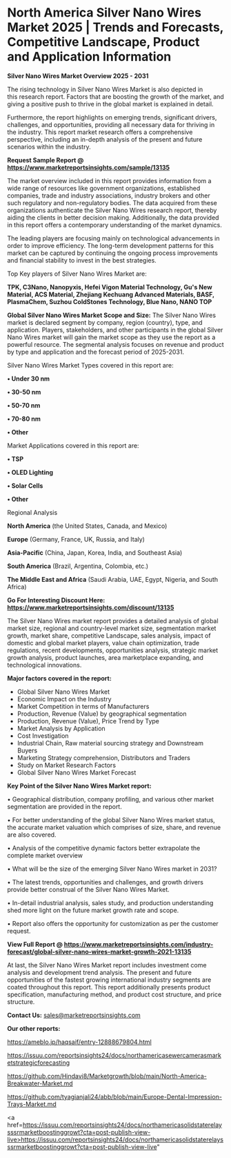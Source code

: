# North America Silver Nano Wires Market 2025 | Trends and Forecasts, Competitive Landscape, Product and Application Information

<Strong> Silver Nano Wires Market Overview 2025 - 2031</strong>

The rising technology in Silver Nano Wires Market is also depicted in this research report. Factors that are boosting the growth of the market, and giving a positive push to thrive in the global market is explained in detail.

Furthermore, the report highlights on emerging trends, significant drivers, challenges, and opportunities, providing all necessary data for thriving in the industry. This report market research offers a comprehensive perspective, including an in-depth analysis of the present and future scenarios within the industry.

<strong>Request Sample Report @ <a href=https://www.marketreportsinsights.com/sample/13135>https://www.marketreportsinsights.com/sample/13135</a></strong>

The market overview included in this report provides information from a wide range of resources like government organizations, established companies, trade and industry associations, industry brokers and other such regulatory and non-regulatory bodies. The data acquired from these organizations authenticate the Silver Nano Wires research report, thereby aiding the clients in better decision making. Additionally, the data provided in this report offers a contemporary understanding of the market dynamics.

The leading players are focusing mainly on technological advancements in order to improve efficiency. The long-term development patterns for this market can be captured by continuing the ongoing process improvements and financial stability to invest in the best strategies.

Top Key players of Silver Nano Wires Market are:

<strong>TPK, C3Nano, Nanopyxis, Hefei Vigon Material Technology, Gu's New Material, ACS Material, Zhejiang Kechuang Advanced Materials, BASF, PlasmaChem, Suzhou ColdStones Technology, Blue Nano, NANO TOP</strong>

<strong><b>Global Silver Nano Wires Market Scope and Size:</b></strong>
The Silver Nano Wires market is declared segment by company, region (country), type, and application. Players, stakeholders, and other participants in the global Silver Nano Wires market will gain the market scope as they use the report as a powerful resource. The segmental analysis focuses on revenue and product by type and application and the forecast period of 2025-2031.

Silver Nano Wires Market Types covered in this report are:

<strong>• Under 30 nm

• 30-50 nm

• 50-70 nm

• 70-80 nm

• Other</strong>

Market Applications covered in this report are:

<strong>• TSP

• OLED Lighting

• Solar Cells

• Other</strong> 

Regional Analysis

<strong>North America</strong> (the United States, Canada, and Mexico)

<strong>Europe</strong> (Germany, France, UK, Russia, and Italy)

<strong>Asia-Pacific</strong> (China, Japan, Korea, India, and Southeast Asia)

<strong>South America</strong> (Brazil, Argentina, Colombia, etc.)

<strong>The Middle East and Africa</strong> (Saudi Arabia, UAE, Egypt, Nigeria, and South Africa)

<strong>Go For Interesting Discount Here: <a href=https://www.marketreportsinsights.com/discount/13135>https://www.marketreportsinsights.com/discount/13135</a></strong>

The Silver Nano Wires market report provides a detailed analysis of global market size, regional and country-level market size, segmentation market growth, market share, competitive Landscape, sales analysis, impact of domestic and global market players, value chain optimization, trade regulations, recent developments, opportunities analysis, strategic market growth analysis, product launches, area marketplace expanding, and technological innovations.

<strong><b>Major factors covered in the report:</b></strong>
<ul>
  <li>Global Silver Nano Wires Market </li>
  <li>Economic Impact on the Industry</li>
  <li>Market Competition in terms of Manufacturers</li>
  <li>Production, Revenue (Value) by geographical segmentation</li>
  <li>Production, Revenue (Value), Price Trend by Type</li>
  <li>Market Analysis by Application</li>
  <li>Cost Investigation</li>
  <li>Industrial Chain, Raw material sourcing strategy and Downstream Buyers</li>
  <li>Marketing Strategy comprehension, Distributors and Traders</li>
  <li>Study on Market Research Factors</li>
  <li>Global Silver Nano Wires Market Forecast</li>
</ul>

<strong><b>Key Point of the Silver Nano Wires Market report:</b></strong>

• Geographical distribution, company profiling, and various other market segmentation are provided in the report.

• For better understanding of the global Silver Nano Wires market status, the accurate market valuation which comprises of size, share, and revenue are also covered.

• Analysis of the competitive dynamic factors better extrapolate the complete market overview

• What will be the size of the emerging Silver Nano Wires market in 2031?

• The latest trends, opportunities and challenges, and growth drivers provide better construal of the Silver Nano Wires Market.

• In-detail industrial analysis, sales study, and production understanding shed more light on the future market growth rate and scope.

• Report also offers the opportunity for customization as per the customer request.

<strong><b>View Full Report @ <a href=https://www.marketreportsinsights.com/industry-forecast/global-silver-nano-wires-market-growth-2021-13135>https://www.marketreportsinsights.com/industry-forecast/global-silver-nano-wires-market-growth-2021-13135</a></b></strong>


At last, the Silver Nano Wires Market report includes investment come analysis and development trend analysis. The present and future opportunities of the fastest growing international industry segments are coated throughout this report. This report additionally presents product specification, manufacturing method, and product cost structure, and price structure.

<strong>Contact Us:</strong>
sales@marketreportsinsights.com

<strong>Our other reports:</strong>

<a href=https://ameblo.jp/haqsaif/entry-12888679804.html>https://ameblo.jp/haqsaif/entry-12888679804.html</a>

<a href=https://issuu.com/reportsinsights24/docs/northamericasewercamerasmarketstrategicforecasting>https://issuu.com/reportsinsights24/docs/northamericasewercamerasmarketstrategicforecasting</a>

<a href=https://github.com/Hindavi8/Marketgrowth/blob/main/North-America-Breakwater-Market.md>https://github.com/Hindavi8/Marketgrowth/blob/main/North-America-Breakwater-Market.md</a>

<a href=https://github.com/tyagianjali24/abb/blob/main/Europe-Dental-Impression-Trays-Market.md>https://github.com/tyagianjali24/abb/blob/main/Europe-Dental-Impression-Trays-Market.md</a>

<a href=https://issuu.com/reportsinsights24/docs/northamericasolidstaterelaysssrmarketboostinggrowt?cta=post-publish-view-live>https://issuu.com/reportsinsights24/docs/northamericasolidstaterelaysssrmarketboostinggrowt?cta=post-publish-view-live</a>"
